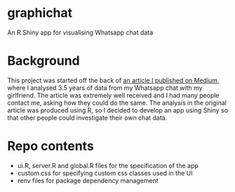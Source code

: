 # graphichat
An R Shiny app for visualising Whatsapp chat data

# Background
This project was started off the back of [an article I published on Medium](https://towardsdatascience.com/3-5-years-of-a-relationship-in-whatsapp-messages-4f4c95073c9d?source=friends_link&sk=d3e19170b2215e6ee5b3d13a80235177), where I analysed 3.5 years of data from my Whatsapp chat with my girlfriend. The article was extremely well received and I had many people contact me, asking how they could do the same.
The analysis in the original article was produced using R, so I decided to develop an app using Shiny so that other people could investigate their own chat data.

# Repo contents
- ui.R, server.R and global.R files for the specification of the app
- custom.css for specifying custom css classes used in the UI
- renv files for package dependency management